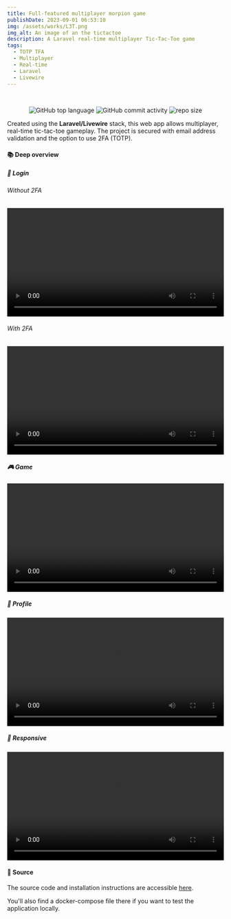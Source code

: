```yaml
---
title: Full-featured multiplayer morpion game
publishDate: 2023-09-01 06:53:10
img: /assets/works/L3T.png
img_alt: An image of an the tictactoe
description: A Laravel real-time multiplayer Tic-Tac-Toe game
tags:
  - TOTP TFA 
  - Multiplayer
  - Real-time
  - Laravel
  - Livewire
---
```


<div align="center">
  <br/>    
  
  ![GitHub top language](https://img.shields.io/github/languages/top/NullBrunk/L3T?style=for-the-badge)
  ![GitHub commit activity](https://img.shields.io/github/commit-activity/m/NullBrunk/L3T?style=for-the-badge)
  ![repo size](https://img.shields.io/github/repo-size/NullBrunk/L3T?style=for-the-badge)

</div>

Created using the **Laravel/Livewire** stack, this web app allows multiplayer, real-time tic-tac-toe gameplay. The project is secured with email address validation and the option to use 2FA (TOTP). 

#### 📚 Deep overview

##### 🔐 Login

###### Without 2FA
<video controls style="width: 100%;">
  <source src="https://github.com/NullBrunk/L3T/assets/125673909/5e55c58b-e841-4126-9835-955c106f4eac" type="video/mp4" />
</video>


###### With 2FA
<video controls style="width: 100%;">
  <source src="https://github.com/NullBrunk/L3T/assets/125673909/333c661b-7209-4f23-bf6a-5b249cba063e" type="video/mp4" />
</video>


##### 🎮 Game
<video controls style="width: 100%;">
  <source src="https://github.com/NullBrunk/L3T/assets/125673909/5f2f5d09-5f43-4f88-a914-0beb7f21e110" type="video/mp4" />
</video>


##### 👤 Profile
<video controls style="width: 100%;">
  <source src="https://github.com/NullBrunk/L3T/assets/125673909/34c88f92-5a71-4fc4-a4f4-ff60364aa4db" type="video/mp4" />
</video>

##### 📱 Responsive
<video controls style="width: 100%;">
  <source src="https://github.com/NullBrunk/L3T/assets/125673909/48261adf-0760-405b-a9f4-ab905fcd627c" type="video/mp4" />
</video>



#### 📂 Source
The source code and installation instructions are accessible <a href="https://github.com/NullBrunk/Tic-tac-toe" target="_blank">here</a>.

You'll also find a docker-compose file there if you want to test the application locally.


